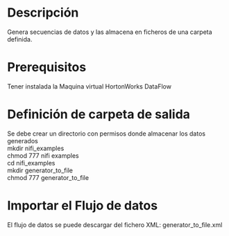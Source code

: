 # Descripción
Genera secuencias de datos y las almacena en ficheros de una carpeta definida.

# Prerequisitos
Tener instalada la Maquina virtual HortonWorks DataFlow

# Definición de carpeta de salida
Se debe crear un directorio con permisos donde almacenar los datos generados <br>
mkdir nifi_examples<br>
chmod 777 nifi examples<br>
cd nifi_examples <br>
mkdir generator_to_file <br>
chmod 777 generator_to_file

# Importar el Flujo de datos
El flujo de datos se puede descargar del fichero XML: generator_to_file.xml
